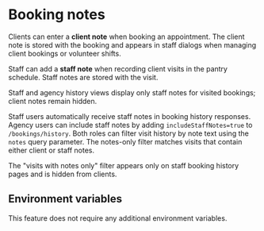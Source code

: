 # Booking notes

Clients can enter a **client note** when booking an appointment. The client note is stored with the booking and appears in staff dialogs when managing client bookings or volunteer shifts.

Staff can add a **staff note** when recording client visits in the pantry schedule. Staff notes are stored with the visit.

Staff and agency history views display only staff notes for visited bookings; client notes remain hidden.

Staff users automatically receive staff notes in booking history responses. Agency users can include staff notes by adding `includeStaffNotes=true` to `/bookings/history`. Both roles can filter visit history by note text using the `notes` query parameter. The notes-only filter matches visits that contain either client or staff notes.

The "visits with notes only" filter appears only on staff booking history pages and is hidden from clients.

## Environment variables

This feature does not require any additional environment variables.

